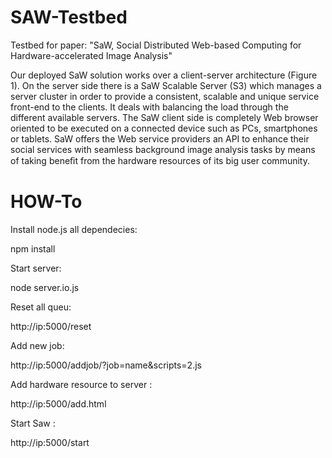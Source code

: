 SAW-Testbed
===========

Testbed for paper: "SaW, Social Distributed Web-based Computing for Hardware-accelerated Image Analysis"

Our deployed SaW solution works over a client-server architecture (Figure 1). On the server side there is a SaW
Scalable Server (S3) which manages a server cluster in order to provide a consistent, scalable and unique service front-end
to the clients. It deals with balancing the load through the different available servers. The SaW client side is completely
Web browser oriented to be executed on a connected device such as PCs, smartphones or tablets. SaW offers the Web
service providers an API to enhance their social services with seamless background image analysis tasks by means of taking
beneﬁt from the hardware resources of its big user community.

HOW-To
===========

Install node.js all dependecies:

 npm install


Start server:

 node server.io.js

Reset all queu:

http://ip:5000/reset

Add new job:

http://ip:5000/addjob/?job=name&scripts=2.js

Add hardware resource to server :

http://ip:5000/add.html

Start Saw :

http://ip:5000/start

